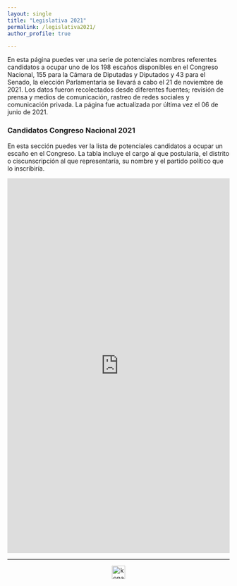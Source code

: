 ```yaml
---
layout: single
title: "Legislativa 2021"
permalink: /legislativa2021/
author_profile: true

---
```


En esta página puedes ver una serie de potenciales nombres referentes candidatos a ocupar uno de los 198 escaños disponibles en el Congreso Nacional, 155 para la Cámara de Diputadas y Diputados y 43 para el Senado, la elección Parlamentaria se llevará a cabo el 21 de noviembre de 2021. Los datos fueron recolectados desde diferentes fuentes; revisión de prensa y medios de comunicación, rastreo de redes sociales y comunicación privada. La página fue actualizada por última vez el 06 de junio de 2021.

### Candidatos Congreso Nacional 2021

En esta sección puedes ver la lista de potenciales candidatos a ocupar un escaño en el Congreso. La tabla incluye el cargo al que postularía, el distrito o ciscunscripción al que representaría, su nombre y el partido político que lo inscribiría.

<iframe title="" aria-label="table" id="datawrapper-chart-QbX0b" src="https://datawrapper.dwcdn.net/QbX0b/1/" scrolling="no" frameborder="0" style="width: 0; min-width: 100% !important; border: none;" height="850"></iframe><script type="text/javascript">!function(){"use strict";window.addEventListener("message",(function(e){if(void 0!==e.data["datawrapper-height"]){var t=document.querySelectorAll("iframe");for(var a in e.data["datawrapper-height"])for(var r=0;r<t.length;r++){if(t[r].contentWindow===e.source)t[r].style.height=e.data["datawrapper-height"][a]+"px"}}}))}();
</script>
    
---

<!-- NES -->
<style>
.aligncenter {
    text-align: center;
}
</style>
<p class="aligncenter">
    <img src="/images/nes.png" width="30" height="30" alt="konami" />
</p>

<!-- Favicon -->
<link rel="apple-touch-icon" sizes="180x180" href="/apple-touch-icon.png">
<link rel="icon" type="image/png" sizes="32x32" href="/favicon-32x32.png">
<link rel="icon" type="image/png" sizes="16x16" href="/favicon-16x16.png">
<link rel="manifest" href="/site.webmanifest">
<link rel="mask-icon" href="/safari-pinned-tab.svg" color="#5bbad5">
<meta name="msapplication-TileColor" content="#b91d47">
<meta name="theme-color" content="#ffffff">
